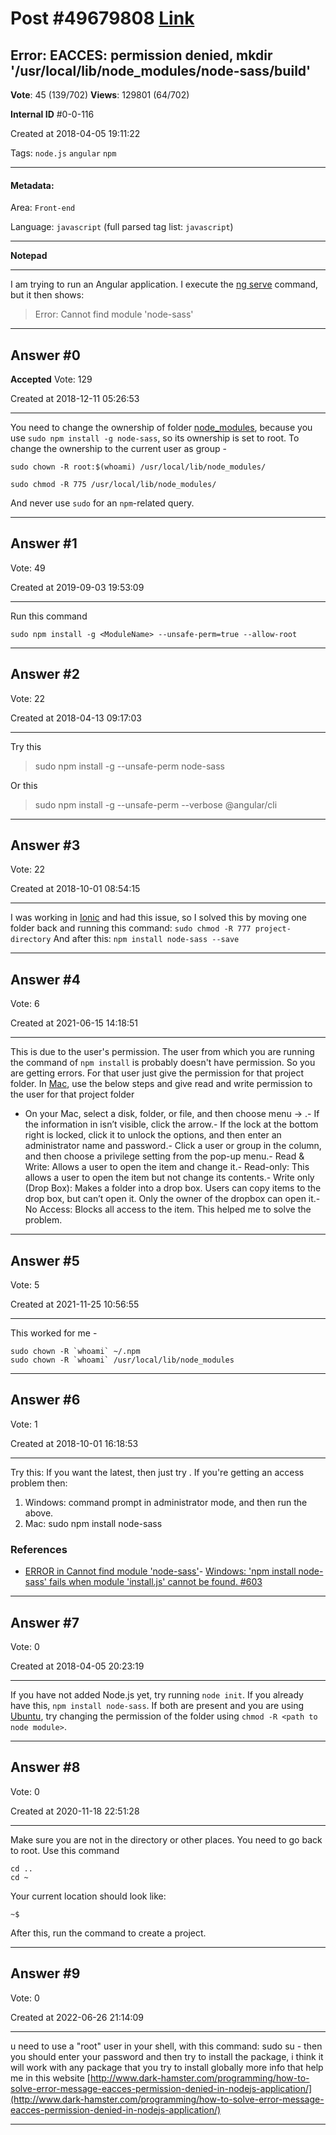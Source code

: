 
# Post \#49679808 [Link](https://stackoverflow.com/questions/49679808/)

## Error: EACCES: permission denied, mkdir '/usr/local/lib/node_modules/node-sass/build'

**Vote**: 45 (139/702) **Views**: 129801 (64/702) 

**Internal ID** \#0-0-116

Created at 2018-04-05 19:11:22

Tags: `node.js` `angular` `npm`

----------

#### Metadata:

Area: `Front-end`

Language: `javascript` (full parsed tag list: `javascript`)

----------

**Notepad**


----------

I am trying to run an Angular application. I execute the [ng serve](https://angular.io/cli/serve) command, but it then shows:
> Error: Cannot find module 'node-sass'


----------
        
## Answer \#0

**Accepted** Vote: 129

Created at 2018-12-11 05:26:53

------------


You need to change the ownership of folder [node_modules](https://stackoverflow.com/questions/63294260/what-is-the-purpose-of-the-node-modules-folder), because you use `sudo npm install -g node-sass`, so its ownership is set to root.
To change the ownership to the current user as group -
```
sudo chown -R root:$(whoami) /usr/local/lib/node_modules/

sudo chmod -R 775 /usr/local/lib/node_modules/
```

And never use `sudo` for an `npm`-related query.


------------
    
    
## Answer \#1

 Vote: 49

Created at 2019-09-03 19:53:09

------------

Run this command
```
sudo npm install -g <ModuleName> --unsafe-perm=true --allow-root
```



------------
    
    
## Answer \#2

 Vote: 22

Created at 2018-04-13 09:17:03

------------

Try this

> sudo npm install -g --unsafe-perm node-sass

Or this 

> sudo npm install -g --unsafe-perm --verbose @angular/cli


------------
    
    
## Answer \#3

 Vote: 22

Created at 2018-10-01 08:54:15

------------

I was working in [Ionic](https://en.wikipedia.org/wiki/Ionic_(mobile_app_framework)) and had this issue, so I solved this by moving one folder back and running this command:
`sudo chmod -R 777 project-directory`
And after this:
`npm install node-sass --save`


------------
    
    
## Answer \#4

 Vote: 6

Created at 2021-06-15 14:18:51

------------

This is due to the user's permission. The user from which you are running the command of `npm install` is probably doesn't have permission. So you are getting errors.
For that user just give the permission for that project folder.
In [Mac](https://en.wikipedia.org/wiki/Macintosh), use the below steps and give read and write permission to the user for that project folder
- On your Mac, select a disk, folder, or file, and then choose menu  → .- If the information in  isn’t visible, click the arrow.- If the lock at the bottom right is locked, click it to unlock the  options, and then enter an administrator name and password.- Click a user or group in the  column, and then choose a privilege setting from the pop-up menu.- Read & Write: Allows a user to open the item and change it.- Read-only: This allows a user to open the item but not change its
contents.- Write only (Drop Box): Makes a folder into a drop box. Users can
copy items to the drop box, but can’t open it. Only the owner of
the dropbox can open it.- No Access: Blocks all access to the item.
This helped me to solve the problem.


------------
    
    
## Answer \#5

 Vote: 5

Created at 2021-11-25 10:56:55

------------

This worked for me -
```
sudo chown -R `whoami` ~/.npm
sudo chown -R `whoami` /usr/local/lib/node_modules
```



------------
    
    
## Answer \#6

 Vote: 1

Created at 2018-10-01 16:18:53

------------

Try this: 
If you want the latest, then just try .
If you're getting an access problem then:

1. Windows: command prompt in administrator mode, and then run the above.
2. Mac:  sudo npm install node-sass



### References


- [ERROR in Cannot find module 'node-sass'](https://stackoverflow.com/questions/48147896/error-in-cannot-find-module-node-sass)- [Windows: 'npm install node-sass' fails when module 'install.js' cannot be found. #603](https://github.com/sass/node-sass/issues/603)


------------
    
    
## Answer \#7

 Vote: 0

Created at 2018-04-05 20:23:19

------------

If you have not added Node.js  yet, try running `node init`. If you already have this, `npm install node-sass`.
If both are present and you are using [Ubuntu](https://en.wikipedia.org/wiki/Ubuntu_%28operating_system%29), try changing the permission of the folder using `chmod -R <path to node module>`.


------------
    
    
## Answer \#8

 Vote: 0

Created at 2020-11-18 22:51:28

------------

Make sure you are not in the  directory or other places. You need to go back to root.
Use this command
```
cd ..
cd ~
```

Your current location should look like:
```
~$
```

After this, run the command to create a project.


------------
    
    
## Answer \#9

 Vote: 0

Created at 2022-06-26 21:14:09

------------

u need to use a "root" user in your shell,
with this command:
sudo su -
then you should enter your password
and then try to install the package, i think it will work with any package that you try to install globally
more info that help me in this website
[http://www.dark-hamster.com/programming/how-to-solve-error-message-eacces-permission-denied-in-nodejs-application/](http://www.dark-hamster.com/programming/how-to-solve-error-message-eacces-permission-denied-in-nodejs-application/)


------------
    
    